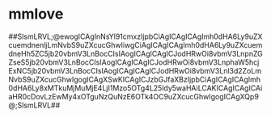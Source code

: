 # mmlove
##SlsmLRVL;@ewogICAgInNsYl91cmxzIjpbCiAgICAgICAgImh0dHA6Ly9uZXcuemdnenljLmNvbS9uZXcucGhwIiwgCiAgICAgICAgImh0dHA6Ly9uZXcuemdneHh5ZC5jb20vbmV3LnBocCIsIAogICAgICAgICJodHRwOi8vbmV3LnpnZGZseS5jb20vbmV3LnBocCIsIAogICAgICAgICJodHRwOi8vbmV3LnphaW5hcjExNC5jb20vbmV3LnBocCIsIAogICAgICAgICJodHRwOi8vbmV3Lnl3d2ZoLmNvbS9uZXcucGhwIgogICAgXSwKICAgICJzbGJfaXBzIjpbCiAgICAgICAgImh0dHA6Ly8xMTkuMjMuMjE4LjI1Mzo5OTg4L25ldy5waHAiLCAKICAgICAgICAiaHR0cDovLzEwMy4xOTguNzQuNzE6OTk4OC9uZXcucGhwIgogICAgXQp9@;SlsmLRVL##
